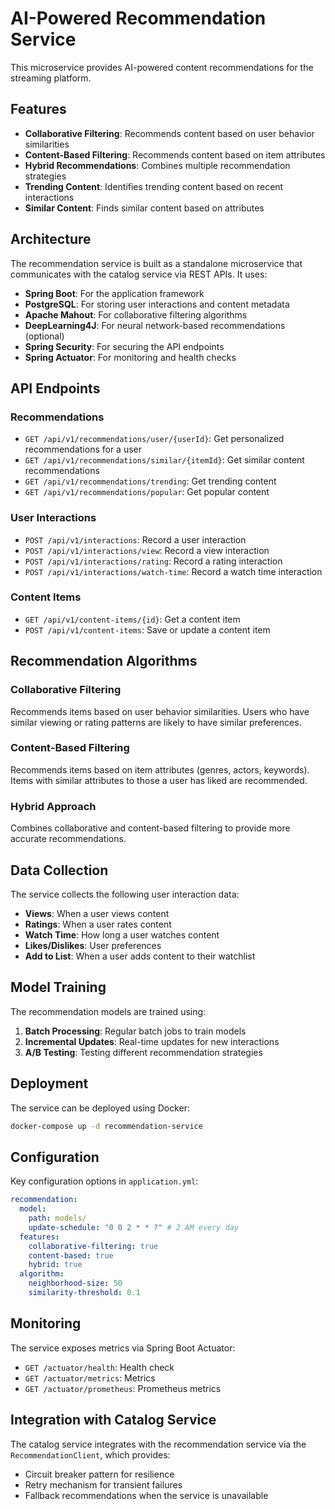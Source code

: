# AI-Powered Recommendation Service

This microservice provides AI-powered content recommendations for the streaming platform.

## Features

- **Collaborative Filtering**: Recommends content based on user behavior similarities
- **Content-Based Filtering**: Recommends content based on item attributes
- **Hybrid Recommendations**: Combines multiple recommendation strategies
- **Trending Content**: Identifies trending content based on recent interactions
- **Similar Content**: Finds similar content based on attributes

## Architecture

The recommendation service is built as a standalone microservice that communicates with the catalog service via REST APIs. It uses:

- **Spring Boot**: For the application framework
- **PostgreSQL**: For storing user interactions and content metadata
- **Apache Mahout**: For collaborative filtering algorithms
- **DeepLearning4J**: For neural network-based recommendations (optional)
- **Spring Security**: For securing the API endpoints
- **Spring Actuator**: For monitoring and health checks

## API Endpoints

### Recommendations

- `GET /api/v1/recommendations/user/{userId}`: Get personalized recommendations for a user
- `GET /api/v1/recommendations/similar/{itemId}`: Get similar content recommendations
- `GET /api/v1/recommendations/trending`: Get trending content
- `GET /api/v1/recommendations/popular`: Get popular content

### User Interactions

- `POST /api/v1/interactions`: Record a user interaction
- `POST /api/v1/interactions/view`: Record a view interaction
- `POST /api/v1/interactions/rating`: Record a rating interaction
- `POST /api/v1/interactions/watch-time`: Record a watch time interaction

### Content Items

- `GET /api/v1/content-items/{id}`: Get a content item
- `POST /api/v1/content-items`: Save or update a content item

## Recommendation Algorithms

### Collaborative Filtering

Recommends items based on user behavior similarities. Users who have similar viewing or rating patterns are likely to have similar preferences.

### Content-Based Filtering

Recommends items based on item attributes (genres, actors, keywords). Items with similar attributes to those a user has liked are recommended.

### Hybrid Approach

Combines collaborative and content-based filtering to provide more accurate recommendations.

## Data Collection

The service collects the following user interaction data:

- **Views**: When a user views content
- **Ratings**: When a user rates content
- **Watch Time**: How long a user watches content
- **Likes/Dislikes**: User preferences
- **Add to List**: When a user adds content to their watchlist

## Model Training

The recommendation models are trained using:

1. **Batch Processing**: Regular batch jobs to train models
2. **Incremental Updates**: Real-time updates for new interactions
3. **A/B Testing**: Testing different recommendation strategies

## Deployment

The service can be deployed using Docker:

```bash
docker-compose up -d recommendation-service
```

## Configuration

Key configuration options in `application.yml`:

```yaml
recommendation:
  model:
    path: models/
    update-schedule: "0 0 2 * * ?" # 2 AM every day
  features:
    collaborative-filtering: true
    content-based: true
    hybrid: true
  algorithm:
    neighborhood-size: 50
    similarity-threshold: 0.1
```

## Monitoring

The service exposes metrics via Spring Boot Actuator:

- `GET /actuator/health`: Health check
- `GET /actuator/metrics`: Metrics
- `GET /actuator/prometheus`: Prometheus metrics

## Integration with Catalog Service

The catalog service integrates with the recommendation service via the `RecommendationClient`, which provides:

- Circuit breaker pattern for resilience
- Retry mechanism for transient failures
- Fallback recommendations when the service is unavailable
